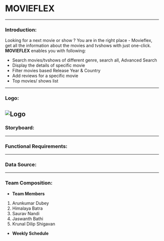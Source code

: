 # MOVIEFLEX
---
### Introduction:

Looking for a next movie or show ? You are in the right place - Movieflex, get all the information about the movies and tvshows with just one-click.
**MOVIEFLEX** enables you with following:

- Search movies/tvshows of different genre, search all, Advanced Search
- Display the details of specific movie
- Filter movies based Release Year & Country
- Add reviews for a specific movie
- Top movies/ shows list
---
### Logo:
![Logo](https://user-images.githubusercontent.com/77502128/197602797-e214cafb-158c-417b-883c-f596619f2614.png)
---
### Storyboard:

---

### Functional Requirements:
---

### Data Source:

---

### Team Composition:
- **Team Members**
1. Arunkumar Dubey
2. Himalaya Batra
3. Saurav Nandi
4. Jaswanth Bathi
5. Krunal Dilip Shigavan

- **Weekly Schedule**


